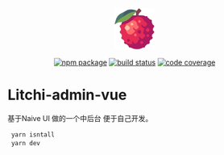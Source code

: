 
<p align="center"><img width="80" src="./src/assets/img/logo.png" alt="logo"></p>
<p align="center">
  <a href="https://npmjs.com/package/pinia"><img src="https://badgen.net/npm/v/pinia" alt="npm package"></a>
  <a href="https://github.com/vuejs/pinia/actions/workflows/test.yml?query=branch%3Av2"><img src="https://github.com/vuejs/pinia/workflows/test/badge.svg?branch=v2" alt="build status"></a>
  <a href="https://codecov.io/github/vuejs/pinia"><img src="https://badgen.net/codecov/c/github/vuejs/pinia/v2" alt="code coverage"></a>
</p>

# Litchi-admin-vue

基于Naive UI 做的一个中后台 便于自己开发。
```bash
 yarn isntall
 yarn dev
```


